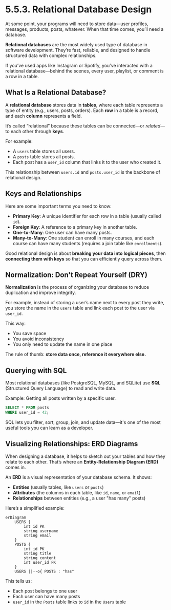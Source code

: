 # 5.5.3. Relational Database Design

At some point, your programs will need to store data—user profiles, messages, products, posts, whatever. When that time comes, you’ll need a database.

**Relational databases** are the most widely used type of database in software development. They’re fast, reliable, and designed to handle structured data with complex relationships.

If you’ve used apps like Instagram or Spotify, you’ve interacted with a relational database—behind the scenes, every user, playlist, or comment is a row in a table.

## What Is a Relational Database?

A **relational database** stores data in **tables**, where each table represents a type of entity (e.g., users, posts, orders). Each **row** in a table is a record, and each **column** represents a field.

It’s called “relational” because these tables can be connected—or _related_—to each other through **keys**.

For example:

- A `users` table stores all users.
- A `posts` table stores all posts.
- Each post has a `user_id` column that links it to the user who created it.

This relationship between `users.id` and `posts.user_id` is the backbone of relational design.

## Keys and Relationships

Here are some important terms you need to know:

- **Primary Key**: A unique identifier for each row in a table (usually called `id`).
- **Foreign Key**: A reference to a primary key in another table.
- **One-to-Many**: One user can have many posts.
- **Many-to-Many**: One student can enroll in many courses, and each course can have many students (requires a join table like `enrollments`).

Good relational design is about **breaking your data into logical pieces**, then **connecting them with keys** so that you can efficiently query across them.

## Normalization: Don't Repeat Yourself (DRY)

**Normalization** is the process of organizing your database to reduce duplication and improve integrity.

For example, instead of storing a user’s name next to every post they write, you store the name in the `users` table and link each post to the user via `user_id`.

This way:

- You save space
- You avoid inconsistency
- You only need to update the name in one place

The rule of thumb: **store data once, reference it everywhere else.**

## Querying with SQL

Most relational databases (like PostgreSQL, MySQL, and SQLite) use **SQL** (Structured Query Language) to read and write data.

Example: Getting all posts written by a specific user.

```sql
SELECT * FROM posts
WHERE user_id = 42;
```

SQL lets you filter, sort, group, join, and update data—it's one of the most useful tools you can learn as a developer.

## Visualizing Relationships: ERD Diagrams

When designing a database, it helps to sketch out your tables and how they relate to each other. That’s where an **Entity-Relationship Diagram (ERD)** comes in.

An **ERD** is a visual representation of your database schema. It shows:

- **Entities** (usually tables, like `users` or `posts`)
- **Attributes** (the columns in each table, like `id`, `name`, or `email`)
- **Relationships** between entities (e.g., a user "has many" posts)

Here’s a simplified example:

```mermaid
erDiagram
    USERS {
        int id PK
        string username
        string email
    }
    POSTS {
        int id PK
        string title
        string content
        int user_id FK
    }
    USERS ||--o{ POSTS : "has"
```

This tells us:

- Each post belongs to one user
- Each user can have many posts
- `user_id` in the `Posts` table links to `id` in the `Users` table

